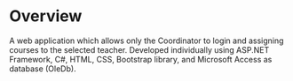 # Overview
A web application which allows only the Coordinator to login and assigning courses to the selected teacher. Developed individually using ASP.NET Framework, C#, HTML, CSS, Bootstrap library, and Microsoft Access as database (OleDb). 
